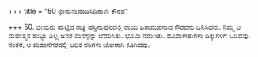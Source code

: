 +++
title = "50 ಭೀಮನುದಯಿಸಿದಿರುಳು ಕೌರವ"

+++
50. ಭೀಮನು ಹುಟ್ಟಿದ ರಾತ್ರಿ ಹಸ್ತಿನಾಪುರದಲ್ಲಿ ರಾಯ ಪಿತಾಮಹನಾದ ಕೌರವನು ಜನಿಸಿದನು. ನಿಮ್ಮ ಆ ಮಹಾತ್ಮನ ಹುಟ್ಟು ಎಲ್ಲ ಜನರ ಮನಸ್ಸನ್ನು ಬೆದರಿಸಿತು. ಭೂಮಿ ನಡುಗಿತು. ಧೂಮಕೇತುಗಳು ದಿಕ್ಕುಗಳಿಗೆ ಓಡಿದವು. ನಂತರ, ಆ ಮಹಾನಗರದಲ್ಲಿ ಅಧಿಕ ನರಿಗಳು ಜೋರಾಗಿ ಕೂಗಿದವು.